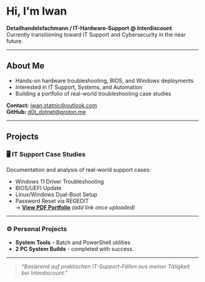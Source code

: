 # Hi, I'm Iwan  
**Detailhandelsfachmann / IT-Hardware-Support @ Interdiscount**  
Currently transitioning toward IT Support and Cybersecurity in the near future.

---

##  About Me
- Hands-on hardware troubleshooting, BIOS, and Windows deployments  
- Interested in IT Support, Systems, and Automation  
- Building a portfolio of real-world troubleshooting case studies  

 **Contact:** [iwan.statnic@outlook.com](mailto:iwan.statnic@outlook.com)  
 **GitHub:** d0t_dotnet@proton.me  

---

##  Projects

### 🖥️ IT Support Case Studies
Documentation and analysis of real-world support cases:  
- Windows 11 Driver Troubleshooting  
- BIOS/UEFI Update  
- Linux/Windows Dual-Boot Setup  
- Password Reset via REGEDIT  
→ **[View PDF Portfolio](#)** _(add link once uploaded)_

---

### ⚙️ Personal Projects
- **System Tools** – Batch and PowerShell utilities
- **2 PC System Builds** - completed with success. 

---

> _“Basierend auf praktischen IT-Support-Fällen aus meiner Tätigkeit bei Interdiscount.”_
